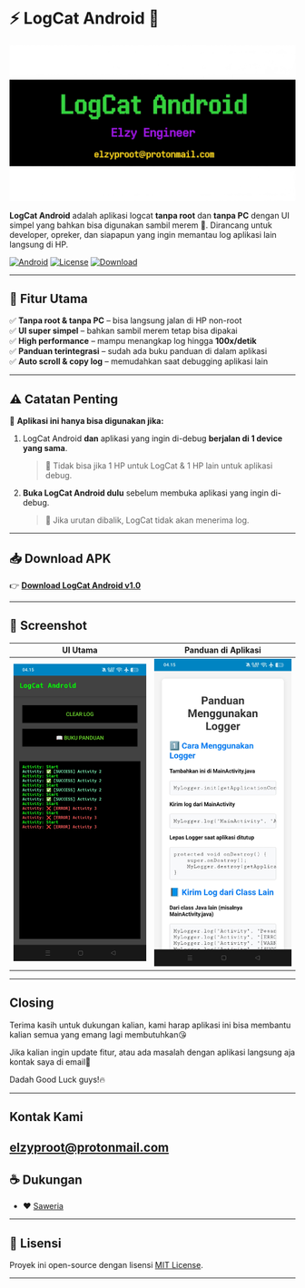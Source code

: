 # ⚡ LogCat Android 📱
![LogCat Android Banner](screenshots/banner.png)

**LogCat Android** adalah aplikasi logcat **tanpa root** dan **tanpa PC** dengan UI simpel yang bahkan bisa digunakan sambil merem 👀. Dirancang untuk developer, opreker, dan siapapun yang ingin memantau log aplikasi lain langsung di HP.

[![Android](https://img.shields.io/badge/platform-android-green?logo=android)](https://play.google.com/)
[![License](https://img.shields.io/badge/license-MIT-blue)](LICENSE)
[![Download](https://img.shields.io/badge/Download-APK-brightgreen)](https://github.com/Proot9/LogCat_Android_NonRoot/releases/tag/v1.1)

---

## 🚀 Fitur Utama
✅ **Tanpa root & tanpa PC** – bisa langsung jalan di HP non-root  
✅ **UI super simpel** – bahkan sambil merem tetap bisa dipakai  
✅ **High performance** – mampu menangkap log hingga **100x/detik**  
✅ **Panduan terintegrasi** – sudah ada buku panduan di dalam aplikasi  
✅ **Auto scroll & copy log** – memudahkan saat debugging aplikasi lain  

---

## ⚠️ **Catatan Penting**
📱 **Aplikasi ini hanya bisa digunakan jika:**
1. LogCat Android **dan** aplikasi yang ingin di-debug **berjalan di 1 device yang sama**.  
   > 🚫 Tidak bisa jika 1 HP untuk LogCat & 1 HP lain untuk aplikasi debug.  

2. **Buka LogCat Android dulu** sebelum membuka aplikasi yang ingin di-debug.  
   > 🚫 Jika urutan dibalik, LogCat tidak akan menerima log.  

---

## 📥 Download APK
👉 [**Download LogCat Android v1.0**](https://github.com/Proot9/LogCat_Android_NonRoot/releases/tag/v1.1)  

---

## 📸 Screenshot
| UI Utama                | Panduan di Aplikasi       |
|-------------------------|----------------------------|
| ![Screenshot1](screenshots/screen1.jpg) | ![Screenshot2](screenshots/screen2.jpg) |

---

## Closing
Terima kasih untuk dukungan kalian, kami harap aplikasi ini bisa membantu kalian semua yang emang lagi membutuhkan😘

Jika kalian ingin update fitur, atau ada masalah dengan aplikasi langsung aja kontak saya di email📩

Dadah Good Luck guys!🔥

---
## Kontak Kami
elzyproot@protonmail.com
---
## ☕ Dukungan
- ❤️ [Saweria](https://saweria.co/elzy01engineer) 
---

## 📜 Lisensi
Proyek ini open-source dengan lisensi [MIT License](LICENSE).

---
